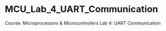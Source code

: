 # MCU_Lab_4_UART_Communication

Course: Microprocessors & Microcontrollers
Lab 4: UART Communication
